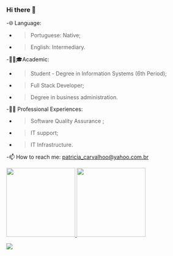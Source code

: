 ### Hi there 👋


-🌐 Language: 
 - > Portuguese: Native; 
 - > English: Intermediary.



-👩‍🎓🎓Academic:
 - > Student -  Degree in Information Systems (6th Period);
 - > Full Stack Developer;
 - > Degree in business administration.
 
 -👩‍💻 Professional Experiences:
  - > Software Quality Assurance ;
  - > IT support;
  - > IT Infrastructure.

 -📫  How to reach me: patricia_carvalhoo@yahoo.com.br

 
 <div>
<a href="https://github.com/patriciapossarii">
<img height="180em" src="https://github-readme-stats.vercel.app/api/top-langs/?username=patriciapossarii&layout=compact&langs_count=7&theme=radical"/>
<img height="180em" src="https://github-readme-stats.vercel.app/api?username=patriciapossarii&show_icons=true&theme=radical&include_all_commits=true&count_private=true"/>
</div>


 
  <a href="https://www.linkedin.com/in/patricia-m-carvalho-possari/" target="_blank"><img src="https://img.shields.io/badge/-LinkedIn-%230077B5?style=for-the-badge&logo=linkedin&logoColor=white" target="_blank"></a> 

 

 
  

 
 
